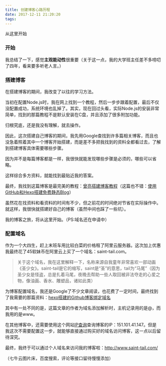 ```yaml
---
title: 创建博客心路历程
date: 2017-12-11 21:20:20
tags:
---
```

从这里开始
<!-- more -->
### 开始

我总结了一下，感觉**主观能动性**很重要（关于这一点，我的大学班主任差不多唠叨了四年，看来要多听老人言。）
### 搭建博客
在搭建博客的期间，我改变了以往的学习方法。

当初在配置Node.js时，我在网上找到一个教程，然后一步步跟着配置，最后不仅没配置成功，系统环境也乱掉了。其实，现在回过头看，实际Node.js的安装非常简单，找到的那篇教程不是默认安装在C盘，并且添加了很多附加功能。

归根究底，还是我没有理解，就去操作。

因此，这次搭建自己博客的期间，我先用Google查找到许多篇相关博客，而且也没急着照着其中一个博客开始搭建，而是差不多把我找到的资料全都看过去，了解到搭建博客具体需要哪些步骤。

因为并不是每篇博客都是一样，我很快就能发现哪些步骤是必须的，哪些可以省略。

这样综合多方资料，就能找到最贴近我的答案。

最终，我找到这篇博客是最完美的教程：[曾亮搭建博客教程](https://cczeng.github.io/2017/05/03/git/%E6%88%91%E6%98%AF%E5%A6%82%E4%BD%95%E5%88%A9%E7%94%A8Github-Pages%E6%90%AD%E5%BB%BA%E8%B5%B7%E6%88%91%E7%9A%84%E5%8D%9A%E5%AE%A2%E2%80%94%E2%80%94%E7%BB%86%E6%95%B0%E4%B8%80%E8%B7%AF%E7%9A%84%E5%9D%91/)（这篇也不错：[使用GitHub和Hexo搭建免费静态Blog](http://vioren.space/archives/hexo/)）

虽然花在找资料和看资料的时间有不少，但之前花的时间绝对节省在实际操作中。就这样，我很快就搭建好自己的博客（虽然中间也踩了一些坑）。

我的博客之旅，将从这里开始。（PS:域名还在申请中）
### 配置域名
作为一个大四生，赶上末班车用比较白菜的价格租了阿里云服务器。这次加上优惠我最终花了45软妹币在阿里云上买了一个域名：saint-tail.com。

>关于这个域名，我在这里解释一下，名称来源自我童年非常喜欢一部动画《圣少女》。saint-tail是它的缩写，saint是“圣”的意思，tail为“马尾”（因为圣少女是怪盗，总是扎着马尾，夜晚去帮助一些人取回被非法夺走的心爱之物，像油画、香水、雕塑品，诸如此类）

为博客配置域名，我还是Google了不少文章阅读，也花费了一定时间，最终找到了我需要的那篇资料：[hexo搭建的Github博客绑定域名](http://www.jianshu.com/p/cea41e5c9b2a)

其中有一处不同的是，这篇文章的作者为域名添加解析时，主机记录用的是@，而我用的是www。

在其他博客中，还需要使用这个网站[IP查询](http://ip.chinaz.com/orangesnow.github.io)查询博客的IP：151.101.41.147。但是我这次不需要配置这一步，就能够直接通过购买好的域名访问博客，这一点以后留待深究。

最终，我终于可以通过个人域名来访问我的博客啦：http://www.saint-tail.com/

（七牛云图片床，百度搜索，评论等接口留待慢慢添加）